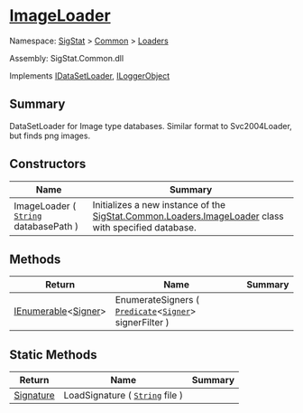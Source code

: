 # [ImageLoader](./ImageLoader.md)

Namespace: [SigStat]() > [Common](./../README.md) > [Loaders](./README.md)

Assembly: SigStat.Common.dll

Implements [IDataSetLoader](./IDataSetLoader.md), [ILoggerObject](./../ILoggerObject.md)

## Summary
DataSetLoader for Image type databases.  Similar format to Svc2004Loader, but finds png images.

## Constructors

| Name | Summary | 
| --- | --- | 
| ImageLoader ( [`String`](https://docs.microsoft.com/en-us/dotnet/api/System.String) databasePath ) | Initializes a new instance of the [SigStat.Common.Loaders.ImageLoader](./SigStat/Common/Loaders/ImageLoader.md) class with specified database. | 


## Methods

| Return | Name | Summary | 
| --- | --- | --- | 
| [IEnumerable](https://docs.microsoft.com/en-us/dotnet/api/System.Collections.Generic.IEnumerable-1)\<[Signer](./../Signer.md)> | EnumerateSigners ( [`Predicate`](https://docs.microsoft.com/en-us/dotnet/api/System.Predicate-1)\<[`Signer`](./../Signer.md)> signerFilter ) |  | 


## Static Methods

| Return | Name | Summary | 
| --- | --- | --- | 
| [Signature](./../Signature.md) | LoadSignature ( [`String`](https://docs.microsoft.com/en-us/dotnet/api/System.String) file ) |  | 


